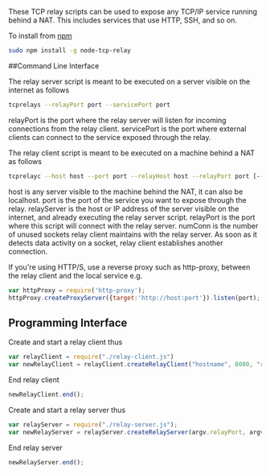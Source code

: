 These TCP relay scripts can be used to expose any TCP/IP service running behind a NAT. This includes services that use HTTP, SSH, and so on.

To install from  <a href="https://www.npmjs.com/package/node-tcp-relay">npm</a>
```bash
sudo npm install -g node-tcp-relay
```

##Command Line Interface

The relay server script is meant to be executed on a server visible on the internet as follows
```bash
tcprelays --relayPort port --servicePort port
```

relayPort is the port where the relay server will listen for incoming connections from the relay client. servicePort is the port where external clients can connect to the service exposed through the relay.

The relay client script is meant to be executed on a machine behind a NAT as follows
```bash
tcprelayc --host host --port port --relayHost host --relayPort port [--numConn count]
```

host is any server visible to the machine behind the NAT, it can also be localhost. port is the port of the service you want to expose through the relay. relayServer is the host or IP address of the server visible on the internet, and already executing the relay server script. relayPort is the port where this script will connect with the relay server. numConn is the number of unused sockets relay client maintains with the relay server. As soon as it detects data activity on a socket, relay client establishes another connection.

If you're using HTTP/S, use a reverse proxy such as http-proxy, between the relay client and the local service e.g.
```javascript
var httpProxy = require('http-proxy');
httpProxy.createProxyServer({target:'http://host:port'}).listen(port);
```

## Programming Interface

Create and start a relay client thus

```javascript
var relayClient = require("./relay-client.js")
var newRelayClient = relayClient.createRelayClient("hostname", 8080, "relayserver", 10080, 1);
```

End relay client

```javascript
newRelayClient.end();
```

Create and start a relay server thus

```javascript
var relayServer = require("./relay-server.js");
var newRelayServer = relayServer.createRelayServer(argv.relayPort, argv.servicePort);
```

End relay server

```javascript
newRelayServer.end();    
```
